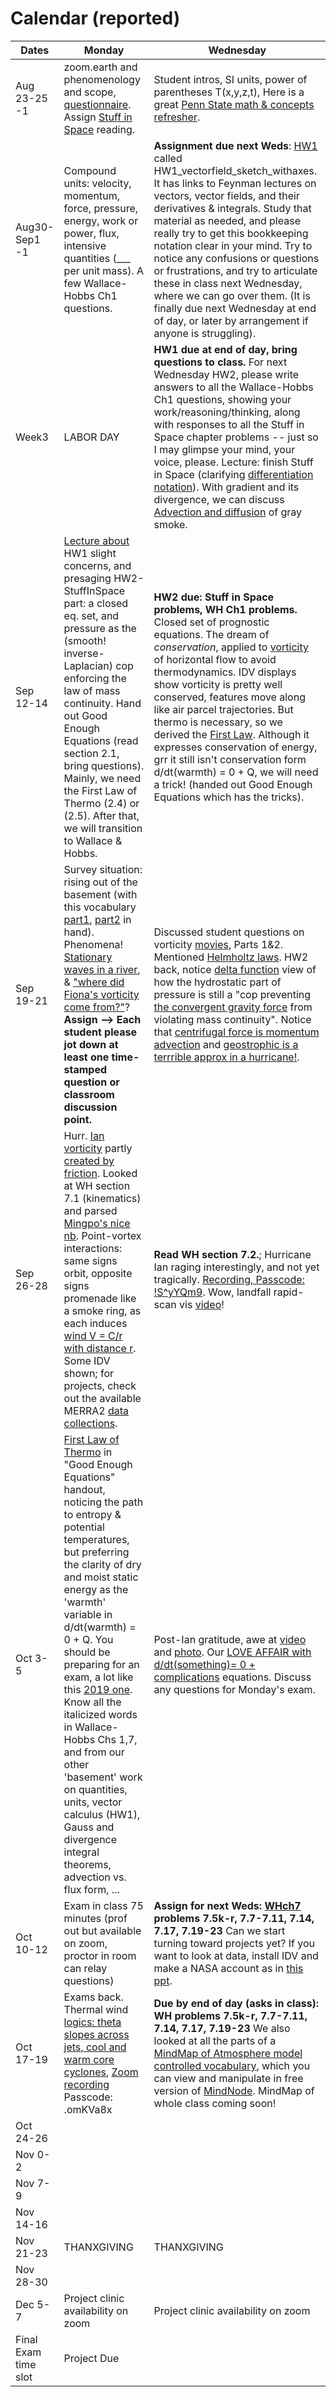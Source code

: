# Calendar (reported) 

Dates	|Monday	|Wednesday
-------|------------- | ------------- 
Aug 23-25 -1 |zoom.earth and phenomenology and scope, [questionnaire](https://github.com/ATMOcanes/ATM651/blob/master/Week1-2_basics/ATM_GradDyn_Intake_Questionnaire.docx). Assign [Stuff in Space](https://weather.rsmas.miami.edu/bmapes/http/pagestuff/ShortCourseBook/Chapter1_StuffInSpace.pdf) reading. | Student intros, SI units, power of parentheses T(x,y,z,t), Here is a great [Penn State math & concepts refresher](https://www.e-education.psu.edu/meteo300/node/694).
Aug30-Sep1 -1	| Compound units: velocity, momentum, force, pressure, energy, work or power, flux, intensive quantities (___ per unit mass). A few Wallace-Hobbs Ch1 questions. | **Assignment due next Weds**: [HW1](https://github.com/ATMOcanes/ATM651/blob/master/Week1-2_basics) called HW1_vectorfield_sketch_withaxes. It has links to Feynman lectures on vectors, vector fields, and their derivatives & integrals. Study that material as needed, and please really try to get this bookkeeping notation clear in your mind. Try to notice any confusions or questions or frustrations, and try to articulate these in class next Wednesday, where we can go over them. (It is finally due next Wednesday at end of day, or later by arrangement if anyone is struggling). 
Week3|LABOR DAY | **HW1 due at end of day, bring questions to class.** For next Wednesday HW2, please write answers to all the Wallace-Hobbs Ch1 questions, showing your work/reasoning/thinking, along with responses to all the Stuff in Space chapter problems -- just so I may glimpse your mind, your voice, please. Lecture: finish Stuff in Space (clarifying [differentiation notation](https://en.wikipedia.org/wiki/Notation_for_differentiation#Partial_derivatives)). With gradient and its divergence, we can discuss [Advection and diffusion](https://github.com/ATMOcanes/ATM651/blob/master/Files_unsorted/Advection_diffusion.demos.pdf) of gray smoke. 
Sep 12-14 |[Lecture about](https://github.com/ATMOcanes/ATM651/blob/master/Week1-2_basics/Lecture_Stuff_in_Space_problems.pdf) HW1 slight concerns, and presaging HW2-StuffInSpace part: a closed eq. set, and pressure as the (smooth! inverse-Laplacian) cop enforcing the law of mass continuity. Hand out Good Enough Equations (read section 2.1, bring questions). Mainly, we need the First Law of Thermo (2.4) or (2.5). After that, we will transition to Wallace & Hobbs.  | **HW2 due: Stuff in Space problems, WH Ch1 problems.** Closed set of prognostic equations. The dream of *conservation*, applied to [vorticity](https://github.com/ATMOcanes/ATM651/blob/master/WHITEBOARD_PHOTOS/Conservation_dream_vorticity.jpg) of horizontal flow to avoid thermodynamics. IDV displays show vorticity is pretty well conserved, features move along like air parcel trajectories. But thermo is necessary, so we derived the [First Law](https://github.com/ATMOcanes/ATM651/blob/master/WHITEBOARD_PHOTOS/FirstLaw_Heatcpacities.jpg). Although it expresses conservation of energy, grr it still isn't conservation form d/dt(warmth) = 0 + Q, we will need a trick! (handed out Good Enough Equations which has the tricks). 
Sep 19-21|Survey situation: rising out of the basement (with this vocabulary [part1](https://github.com/ATMOcanes/ATM651/blob/master/WHITEBOARD_PHOTOS/Basement_vocab1.jpg), [part2](https://github.com/ATMOcanes/ATM651/blob/master/WHITEBOARD_PHOTOS/Basement_vocab2.jpg) in hand). Phenomena! [Stationary waves in a river](https://github.com/ATMOcanes/ATM651/blob/master/WHITEBOARD_PHOTOS/Stationary_waves_river.jpg), & ["where did Fiona's vorticity come from?"](https://github.com/ATMOcanes/ATM651/blob/master/WHITEBOARD_PHOTOS/Where_did_Fiona_vort_come_from.jpg)?  **Assign --> Each student please jot down at least one time-stamped question or classroom discussion point.** | Discussed student questions on vorticity [movies](http://web.mit.edu/hml/ncfmf.html), Parts 1&2. Mentioned [Helmholtz laws](https://github.com/ATMOcanes/ATM651/blob/master/WHITEBOARD_PHOTOS/Helmholtz_vortex_laws_and_viscosity.jpeg). HW2 back, notice [delta function](https://github.com/ATMOcanes/ATM651/blob/master/WHITEBOARD_PHOTOS/%20Delta_function_whatizzit.jpeg) view of how the hydrostatic part of pressure is still a "cop preventing [the convergent gravity force](https://github.com/ATMOcanes/ATM651/blob/master/WHITEBOARD_PHOTOS/Divergence_of_gravityforce_has_delta_function_at_surface.jpeg) from violating mass continuity". Notice that [centrifugal force is momentum advection](https://github.com/ATMOcanes/ATM651/blob/master/WHITEBOARD_PHOTOS/Centrifugal_force_is_advection_of_momentum.jpeg) and [geostrophic is a terrrible approx in a hurricane!](https://github.com/ATMOcanes/ATM651/blob/master/WHITEBOARD_PHOTOS/%20Hurricane_wind_geostrophy_terrrrrible_approx.jpeg). 
Sep 26-28	|Hurr. [Ian vorticity](https://github.com/ATMOcanes/ATM651/blob/master/WHITEBOARD_PHOTOS/Friction_Venezuela_Ian2022.png) partly [created by friction](https://github.com/ATMOcanes/ATM651/blob/master/WHITEBOARD_PHOTOS/Friction_term_vorticity_equation.jpg). Looked at WH section 7.1 (kinematics) and parsed [Mingpo's nice nb](https://colab.research.google.com/drive/1QAnKTiUojvxLp029IYFsSq3hhvEouE51#scrollTo=wT-RwDUfG5jK). Point-vortex interactions: same signs orbit, opposite signs promenade like a smoke ring, as each induces [wind V = C/r with distance r](https://github.com/ATMOcanes/ATM651/blob/master/WHITEBOARD_PHOTOS/Tangential_wind_inverse_radius_point_vortex.jpg).  Some IDV shown; for projects, check out the available MERRA2 [data collections](https://gmao.gsfc.nasa.gov/pubs/docs/Bosilovich785.pdf).  | **Read WH section 7.2.**; Hurricane Ian raging interestingly, and not yet tragically. [Recording, Passcode: !S^yYQm9](https://miami.zoom.us/rec/share/R5z0EVHSbBg05H8a8FLyfh4NtEJeCtEB1TPhwhW3LQnsJxlWfeuFZTd31vpUmczI.V3dYpSvOR9oKhaKg). Wow, landfall rapid-scan vis [video](https://twitter.com/NOAASatellites/status/1575162920912113679)!
Oct 3-5 |[First Law of Thermo](https://github.com/ATMOcanes/ATM651/blob/master/WHITEBOARD_PHOTOS/GoodEnoughEqs_FirstLaw_staticenergy.pdf) in "Good Enough Equations" handout, noticing the path to entropy & potential temperatures, but preferring the clarity of dry and moist static energy as the 'warmth' variable in d/dt(warmth) = 0 + Q.  You should be preparing for an exam, a lot like this [2019 one](https://github.com/ATMOcanes/ATM651/blob/master/Files_unsorted/Vocab_midterm_Exam_solutions2019.pdf). Know all the italicized words in Wallace-Hobbs Chs 1,7, and from our other 'basement' work on quantities, units, vector calculus (HW1), Gauss and divergence integral theorems, advection vs. flux form, ...  | Post-Ian gratitude, awe at [video](https://sysadm.aos.wisc.edu/~poker/2022_09_27-29_ian_color_visible.mp4) and [photo](https://earthobservatory.nasa.gov/images/150427/staring-into-ians-eye). Our [LOVE AFFAIR with d/dt(something)= 0 + complications](https://github.com/ATMOcanes/ATM651/blob/master/WHITEBOARD_PHOTOS/Conservation_love_Rel_Abs_Rossbywaves.pdf) equations. Discuss any questions for Monday's exam. 
Oct 10-12	|Exam in class 75 minutes (prof out but available on zoom, proctor in room can relay questions)| **Assign for next Weds: [WHch7](https://weather.rsmas.miami.edu/bmapes/pagestuff/WallaceHobbs-Ch7.pdf) problems 7.5k-r, 7.7-7.11, 7.14, 7.17, 7.19-23** Can we start turning toward projects yet? If you want to look at data, install IDV and make a NASA account as in [this ppt](https://github.com/ATMOcanes/ATM651/tree/master/Projects-IDV-MERRA2).
Oct 17-19	|Exams back. Thermal wind [logics: theta slopes across jets, cool and warm core cyclones](https://github.com/ATMOcanes/ATM651/blob/master/WHITEBOARD_PHOTOS/Logics_Thermalwind_CoolCore_Cyclones.pptx), [Zoom recording](https://miami.zoom.us/rec/share/tLOWQHi8wjmT5IUq0WAxE1R6P3aVIuZvDEjbpiAUmkysHRqZSaYRHVeYEnYD-g8.7DhYtH62IWNUs4Mg) Passcode: .omKVa8x | **Due by end of day (asks in class): WH problems 7.5k-r, 7.7-7.11, 7.14, 7.17, 7.19-23** We also looked at all the parts of a [MindMap of Atmosphere model controlled vocabulary](https://github.com/ATMOcanes/ATM651/tree/master/Models_MindMaps), which you can view and manipulate in free version of [MindNode](https://www.mindnode.com/download). MindMap of whole class coming soon!
Oct 24-26	||
Nov 0-2	|| 
Nov 7-9	|| 
Nov 14-16	||
Nov 21-23	|THANXGIVING|THANXGIVING
Nov 28-30	||
Dec 5-7	|Project clinic availability on zoom| Project clinic availability on zoom
Final Exam time slot|Project Due |  


